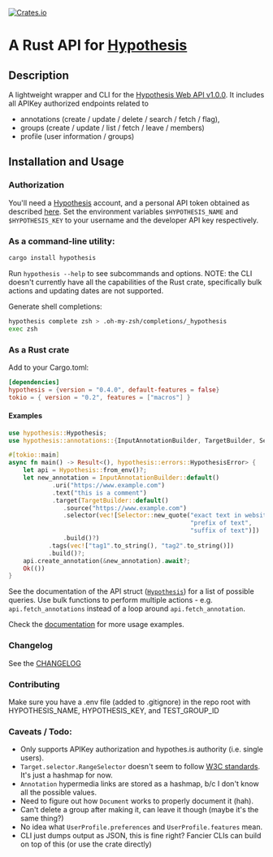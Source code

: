 <!-- cargo-sync-readme start -->

[![Crates.io](https://img.shields.io/crates/v/hypothesis.svg)](https://crates.io/crates/hypothesis)
# A Rust API for [Hypothesis](https://web.hypothes.is/)

## Description
A lightweight wrapper and CLI for the [Hypothesis Web API v1.0.0](https://h.readthedocs.io/en/latest/api-reference/v1/).
It includes all APIKey authorized endpoints related to
* annotations (create / update / delete / search / fetch / flag),
* groups (create / update / list / fetch / leave / members)
* profile (user information / groups)

## Installation and Usage
### Authorization
You'll need a [Hypothesis](https://hypothes.is) account, and a personal API token obtained as described [here](https://h.readthedocs.io/en/latest/api/authorization/).
Set the environment variables `$HYPOTHESIS_NAME` and `$HYPOTHESIS_KEY` to your username and the developer API key respectively.

### As a command-line utility:
```bash
cargo install hypothesis
```
Run `hypothesis --help` to see subcommands and options.
NOTE: the CLI doesn't currently have all the capabilities of the Rust crate, specifically bulk actions and updating dates are not supported.

Generate shell completions:
```bash
hypothesis complete zsh > .oh-my-zsh/completions/_hypothesis
exec zsh
```

### As a Rust crate
Add to your Cargo.toml:
```toml
[dependencies]
hypothesis = {version = "0.4.0", default-features = false}
tokio = { version = "0.2", features = ["macros"] }
```

#### Examples
```rust no_run
use hypothesis::Hypothesis;
use hypothesis::annotations::{InputAnnotationBuilder, TargetBuilder, Selector};

#[tokio::main]
async fn main() -> Result<(), hypothesis::errors::HypothesisError> {
    let api = Hypothesis::from_env()?;
    let new_annotation = InputAnnotationBuilder::default()
            .uri("https://www.example.com")
            .text("this is a comment")
            .target(TargetBuilder::default()
               .source("https://www.example.com")
               .selector(vec![Selector::new_quote("exact text in website to highlight",
                                                  "prefix of text",
                                                  "suffix of text")])
               .build()?)
           .tags(vec!["tag1".to_string(), "tag2".to_string()])
           .build()?;
    api.create_annotation(&new_annotation).await?;
    Ok(())
}
```
See the documentation of the API struct ([`Hypothesis`](https://docs.rs/crate/hypothesis/struct.Hypothesis.html)) for a list of possible queries.
Use bulk functions to perform multiple actions - e.g. `api.fetch_annotations` instead of a loop around `api.fetch_annotation`.

Check the [documentation](https://docs.rs/crate/hypothesis) for more usage examples.

### Changelog
See the [CHANGELOG](CHANGELOG.md)

### Contributing
Make sure you have a .env file (added to .gitignore) in the repo root with HYPOTHESIS_NAME, HYPOTHESIS_KEY, and TEST_GROUP_ID

### Caveats / Todo:
- Only supports APIKey authorization and hypothes.is authority (i.e. single users).
- `Target.selector.RangeSelector` doesn't seem to follow [W3C standards](https://www.w3.org/TR/annotation-model/#range-selector). It's just a hashmap for now.
- `Annotation` hypermedia links are stored as a hashmap, b/c I don't know all the possible values.
- Need to figure out how `Document` works to properly document it (hah).
- Can't delete a group after making it, can leave it though (maybe it's the same thing?)
- No idea what `UserProfile.preferences` and `UserProfile.features` mean.
- CLI just dumps output as JSON, this is fine right? Fancier CLIs can build on top of this (or use the crate directly)

<!-- cargo-sync-readme end -->